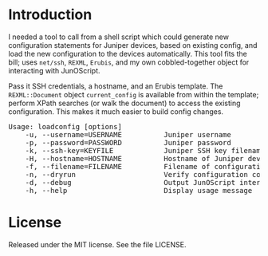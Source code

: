 # Introduction
I needed a tool to call from a shell script which could generate new configuration statements for Juniper devices, based on existing config, and load the new configuration to the devices automatically.  This tool fits the bill; uses <code>net/ssh</code>, <code>REXML</code>, <code>Erubis</code>, and my own cobbled-together object for interacting with JunOScript.

Pass it SSH credentials, a hostname, and an Erubis template.  The <code>REXML::Document</code> object <code>current_config</code> is available from within the template; perform XPath searches (or walk the document) to access the existing configuration.  This makes it much easier to build config changes.

<pre>
Usage: loadconfig [options]
    -u, --username=USERNAME          Juniper username
    -p, --password=PASSWORD          Juniper password
    -k, --ssh-key=KEYFILE            Juniper SSH key filename
    -H, --hostname=HOSTNAME          Hostname of Juniper device
    -f, --filename=FILENAME          Filename of configuration snippet to load
    -n, --dryrun                     Verify configuration commit would succeed but do not commit
    -d, --debug                      Output JunOScript interactions
    -h, --help                       Display usage message
</pre>

# License
Released under the MIT license.  See the file LICENSE.
